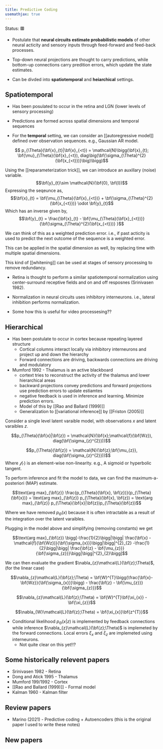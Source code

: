 ```yaml
---
title: Predictive Coding
usemathjax: true
---
```

Status: 🟥

- Postulate that **neural circuits estimate probabilistic models** of other neural acticity and sensory inputs through feed-forward and feed-back processes. 

- Top-down neural projections are thought to carry predictions, while bottom-up connections carry predition errors, which update the state estimates. 

- Can be divded into **spatiotemporal** and  **heiarchical** settings.

## Spatiotemporal 

- Has been posulated to occur in the retina and LGN (lower levels of sensory processing)
- Predictions are formed across spatial dimensions and temporal sequences

- For the **temporal** setting, we can consider an [[autoregressive model]] defined over observation sequences. e.g., Gaussian AR model.

$$ p_{\Theta}(\bf{x}_{t}|\bf{x}_{<t}) = \mathcal{N}\bigg(\bf{x}_{t}; \bf{\mu}_{\Theta}(\bf{x}_{<t}), diag\big(\bf{\sigma_{\Theta}^{2}(\bf{x_{<t}})}\big)\bigg)$$


Using the [[reparameterization trick]], we can introduce an auxillary (noise) variable. $$\bf{y}_{t}\sim \mathcal{N}(\bf{0}, \bf{I})$$
Expressing the seqeunce as, $$\bf{x}_{t} = \bf{\mu_{\Theta}(\bf{x}_{<t})} + \bf{\sigma_{\Theta}^{2}(\bf{x_{<t}})} \odot \bf{y}_{t}$$
Which has an inverse given by, $$\bf{y}_{t} = \frac{\bf{x}_{t} - \bf{\mu_{\Theta}(\bf{x}_{<t})}}{\bf{\sigma_{\Theta}^{2}(\bf{x_{<t}})} }$$

We can think of this as a weighted prediction error. i.e., if past acticity is used to predict the next outcome of the sequence is a weighted error. 

This can be applied in the spatial dimension as well, by replacing time with multiple spatial dimensions. 

This kind of [[whitening]] can be used at stages of sensory processing to remove redundancy. 

- Retina is thought to perform a similar spatiotemporal normalization using center-surround receptive fields and on and off resposnes (Srinivasen 1982).

- Normalization in neural circuits uses inhibitory interneurons. i.e., lateral inhibition performs normalization. 
- Some how this is useful for video processesing??

## Hierarchical
- Has been postulate to occur in cortex because repeating layered structure 
	- Cortical columns interact locally via inhibitory interneurons and project up and down the hierarchy
	- Forward connections are driving, backwards connections are driving and modulatory
- Mumford 1992 - Thalamus is an active blackboard 
	- cortext tries to reconstruct the activity of the thalamus and lower hierarchical areas 
	- backward projections convey predictions and forward projections use prediction errors to update estiamtes
	- negative feedback is used in inference and learning. Minimize prediction errors. 
	- Model of this by [[Rao and Ballard (1999)]]
	- Generalization to [[variational inference]] by [[Friston (2005)]]

Consider a single level latent varaible model, with observations $x$ and latent varaibles $z$. 

$$p_{\Theta}(\bf{x}|\bf{z}) = \mathcal{N}(\bf{x};\mathcal{f}(\bf{Wz}), diag(\bf{\sigma_{z}^{2}}))$$

$$p_{\Theta}(\bf{z}) = \mathcal{N}(\bf{z};\bf{\mu_{z}}, diag(\bf{\sigma_{z}^{2}}))$$
Where $\mathcal{f}(\cdot)$ is an element-wise non-linearity. e.g., A sigmoid or hyperbolic tangent. 

To perform inference and fit the model to data, we can find the maximum-a-posteriori (MAP) estimate. 

$$\text{arg max}_{\bf{z}} \frac{p_{\Theta}(\bf{x}, \bf{z})}{p_{\Theta}(\bf{x})} = \text{arg max}_{\bf{z}} p_{\Theta}(\bf{x}, \bf{z}) = \text{arg max}_{\bf{z}} p_{\Theta}(\bf{x}|\bf{z})p_{\Theta}(\bf{z})$$

Where we have removed $p_{\Theta}(x)$ because it is often intractable as a result of the integration over the latent varaibles.

Plugging in the model above and simplifying (removing constants) we get

$$\text{arg max}_{\bf{z}} \bigg[-\frac{1}{2}\bigg|\bigg| \frac{\bf{x} - \mathcal{f}(\bf{Wz})}{\bf{\sigma_{x}}}\bigg|\bigg|^{2}_{2} -\frac{1}{2}\bigg|\bigg| \frac{\bf{z} - \bf{\mu_{z}}}{\bf{\sigma_{z}}}\bigg|\bigg|^{2}_{2}\bigg]$$


We can then evaluate the gradient $\nabla_{z}\mathcal{L}(\bf{z};\Theta)$, (for the linear case)



$$\nabla_{z}\mathcal{L}(\bf{z};\Theta) = \bf{W}^{T}\bigg(\frac{\bf{x}-\bf{Wz}}{\bf{\sigma_{x}}}\bigg) - \frac{\bf{z} - \bf{\mu_{z}}}{\bf{\sigma_{z}}}$$

$$\nabla_{z}\mathcal{L}(\bf{z};\Theta) = \bf{W}^{T}\bf{\xi_{x}} - \bf{\xi_{z}}$$

$$\nabla_{W}\mathcal{L}(\bf{z};\Theta) = \bf{\xi_{x}}\bf{z^{T}}$$
- Conditional likelihood $p_{\Theta}(x\vert z)$ is implemented by feedback connections while inference $\nabla_{z}\mathcal{L}(\bf{z};\Theta)$  is implemeted by the forward connections. Local errors $\xi_{x}$   and $\xi_{z}$ are implemeted using interneurons. 
	- Not quite clear on this yet!!?


## Some historically relevent papers
- Srinivasen 1982 - Retina
- Dong and Atick 1995 - Thalamus
- Mumford 199/1992 - Cortex
- [[Rao and Ballard (1999)]] - Formal model
- Kalman 1960 - Kalman filter


## Review papers
- Marino (2021) - Predictive coding + Autoencoders (this is the original paper I used to write these notes)


## New papers




